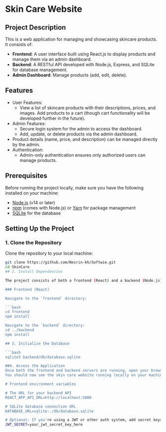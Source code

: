 # Skin Care Website

## Project Description
This is a web application for managing and showcasing skincare products. It consists of:
- **Frontend**: A user interface built using React.js to display products and manage them via an admin dashboard.
- **Backend**: A RESTful API developed with Node.js, Express, and SQLite for database management.
- **Admin Dashboard**: Manage products (add, edit, delete).

## Features
- User Features:
  - View a list of skincare products with their descriptions, prices, and images.
Add products to a cart (though cart functionality will be developed further in the future).
- Admin Features:
  - Secure login system for the admin to access the dashboard.
  - Add, update, or delete products via the admin dashboard.
- Product details (name, price, and description) can be managed directly by the admin.
- Authentication:
  - Admin-only authentication ensures only authorized users can manage products.

## Prerequisites

Before running the project locally, make sure you have the following installed on your machine:

- [Node.js](https://nodejs.org/) (v14 or later)
- [npm](https://www.npmjs.com/) (comes with Node.js) or [Yarn](https://yarnpkg.com/) for package management
- [SQLite](https://www.sqlite.org/) for the database

## Setting Up the Project

### 1. Clone the Repository

Clone the repository to your local machine:

```bash
git clone https://github.com/Nesrin-kh/Softwie.git
cd SkinCare
## 2. Install Dependencies

The project consists of both a frontend (React) and a backend (Node.js). You'll need to install dependencies for both separately.

### Frontend (React)

Navigate to the `frontend` directory:

```bash
cd frontend
npm install

Navigate to the `backend` directory:
cd ../backend
npm install

## 3. Initialize the Database

```bash 
sqlite3 backend/db/database.sqlite 

##4. Access the Application
Once both the frontend and backend servers are running, open your browser and navigate to http://localhost:3000 to access the application.
You should now see the skin care website running locally on your machine.

# Frontend environment variables

# The URL for your backend API
REACT_APP_API_URL=http://localhost:5000

# SQLite database connection URL
DATABASE_URL=sqlite:./db/database.sqlite

# Optional: If you're using a JWT or other auth system, add secret keys
JWT_SECRET=your_jwt_secret_key_here



